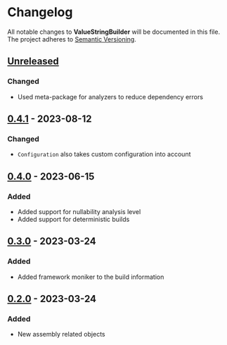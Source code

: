 # Changelog

All notable changes to **ValueStringBuilder** will be documented in this file. The project adheres to [Semantic Versioning](https://semver.org/spec/v2.0.0.html).

<!-- The format is based on [Keep a Changelog](https://keepachangelog.com/en/1.0.0/) -->

## [Unreleased]

### Changed

- Used meta-package for analyzers to reduce dependency errors

## [0.4.1] - 2023-08-12

### Changed

-   `Configuration` also takes custom configuration into account

## [0.4.0] - 2023-06-15

### Added

-   Added support for nullability analysis level
-   Added support for deterministic builds

## [0.3.0] - 2023-03-24

### Added

-   Added framework moniker to the build information

## [0.2.0] - 2023-03-24

### Added

-   New assembly related objects

[Unreleased]: https://github.com/linkdotnet/BuildInformation/compare/0.4.1...HEAD

[0.4.1]: https://github.com/linkdotnet/BuildInformation/compare/0.4.0...0.4.1

[0.4.0]: https://github.com/linkdotnet/BuildInformation/compare/0.3.0...0.4.0

[0.3.0]: https://github.com/linkdotnet/BuildInformation/compare/0.2.0...0.3.0

[0.2.0]: https://github.com/linkdotnet/BuildInformation/compare/9866bfb38171ce0b36aae085d07d15f6e2bc6ff3...0.2.0
